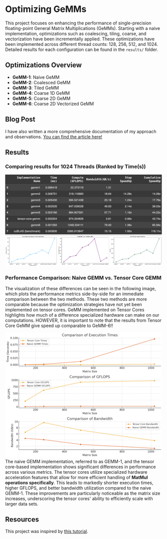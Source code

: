 # Optimizing GeMMs

This project focuses on enhancing the performance of single-precision floating-point General Matrix Multiplications (GeMMs). Starting with a naive implementation, optimizations such as coalescing, tiling, coarse, and vectorization have been incrementally applied. These optimizations have been implemented across different thread counts: 128, 256, 512, and 1024. Detailed results for each configuration can be found in the `results/` folder.

## Optimizations Overview
- **GeMM-1**: Naive GeMM
- **GeMM-2**: Coalesced GeMM
- **GeMM-3**: Tiled GeMM
- **GeMM-4**: Coarse 1D GeMM
- **GeMM-5**: Coarse 2D GeMM
- **GeMM-6**: Coarse 2D Vectorized GeMM

## Blog Post
I have also written a more comprehensive documentation of my approach and observations. [You can find the article here!](<https://medium.com/@rimikadhara/6-step-optimization-of-gemms-in-cuda-d3b01d990125>)

## Results
### Comparing results for 1024 Threads (Ranked by Time(s))
![Performance Optimization for 1024 threads](results/results.png)
![Growth Chart for SpeedUp and GFLOPS](results/growth.png)
### Performance Comparison: Naive GEMM vs. Tensor Core GEMM
The visualization of these differences can be seen in the following image, which plots the performance metrics side-by-side for an immediate comparison between the two methods. These two methods are more comparable because the optimization strategies have not yet been implemented on tensor cores. GeMM implemented on Tensor Cores highlights how much of a difference specialized hardware can make on our computations. HOWEVER, it is important to note that the results from Tensor Core GeMM give speed up comparable to GeMM-6!!

![Comparison of Naive GEMM-1 and Tensor Core GEMM](results/gemm1-vs-tcgemm.png)
The naive GEMM implementation, referred to as GEMM-1, and the tensor core-based implementation shows significant differences in performance across various metrics. The tensor cores utilize specialized hardware acceleration features that allow for more efficient handling of  **MatMul operations specifically**. This leads to markedly shorter execution times, higher GFLOPS, and better bandwidth utilization compared to the naive GEMM-1. These improvements are particularly noticeable as the matrix size increases, underscoring the tensor cores' ability to efficiently scale with larger data sets. 

## Resources
This project was inspired by [this tutorial](https://www.youtube.com/watch?v=GetaI7KhbzM).